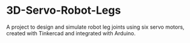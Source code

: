 # 3D-Servo-Robot-Legs
A project to design and simulate robot leg joints using six servo motors, created with Tinkercad and integrated with Arduino.
